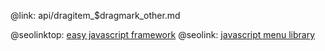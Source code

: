 @link: api/dragitem_$dragmark_other.md

@seolinktop: [easy javascript framework](https://webix.com)
@seolink: [javascript menu library](https://webix.com/widget/menu/)